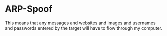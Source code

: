 # ARP-Spoof
This means that any messages and websites and images and usernames and passwords entered by the target will have to flow through my computer.
